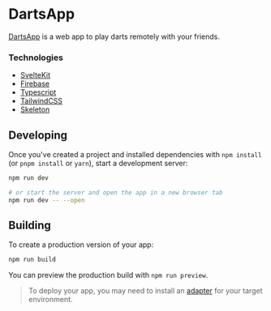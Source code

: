 # DartsApp

[DartsApp](https://dartsapp-ad95a.web.app/) is a web app to play darts remotely with your friends.

### Technologies

- [SvelteKit](https://kit.svelte.dev/)
- [Firebase](https://firebase.google.com/)
- [Typescript](https://www.typescriptlang.org/)
- [TailwindCSS](https://tailwindcss.com/)
- [Skeleton](https://www.skeleton.dev/)

## Developing

Once you've created a project and installed dependencies with `npm install` (or `pnpm install` or `yarn`), start a development server:

```bash
npm run dev

# or start the server and open the app in a new browser tab
npm run dev -- --open
```

## Building

To create a production version of your app:

```bash
npm run build
```

You can preview the production build with `npm run preview`.

> To deploy your app, you may need to install an [adapter](https://kit.svelte.dev/docs/adapters) for your target environment.
